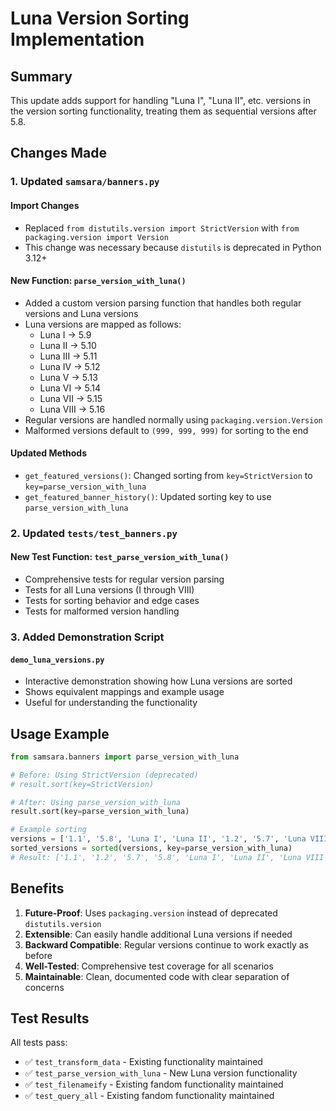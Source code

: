 # Luna Version Sorting Implementation

## Summary

This update adds support for handling "Luna I", "Luna II", etc. versions in the version sorting functionality, treating them as sequential versions after 5.8.

## Changes Made

### 1. Updated `samsara/banners.py`

#### Import Changes
- Replaced `from distutils.version import StrictVersion` with `from packaging.version import Version`
- This change was necessary because `distutils` is deprecated in Python 3.12+

#### New Function: `parse_version_with_luna()`
- Added a custom version parsing function that handles both regular versions and Luna versions
- Luna versions are mapped as follows:
  - Luna I → 5.9
  - Luna II → 5.10  
  - Luna III → 5.11
  - Luna IV → 5.12
  - Luna V → 5.13
  - Luna VI → 5.14
  - Luna VII → 5.15
  - Luna VIII → 5.16
- Regular versions are handled normally using `packaging.version.Version`
- Malformed versions default to `(999, 999, 999)` for sorting to the end

#### Updated Methods
- `get_featured_versions()`: Changed sorting from `key=StrictVersion` to `key=parse_version_with_luna`
- `get_featured_banner_history()`: Updated sorting key to use `parse_version_with_luna`

### 2. Updated `tests/test_banners.py`

#### New Test Function: `test_parse_version_with_luna()`
- Comprehensive tests for regular version parsing
- Tests for all Luna versions (I through VIII)
- Tests for sorting behavior and edge cases
- Tests for malformed version handling

### 3. Added Demonstration Script

#### `demo_luna_versions.py`
- Interactive demonstration showing how Luna versions are sorted
- Shows equivalent mappings and example usage
- Useful for understanding the functionality

## Usage Example

```python
from samsara.banners import parse_version_with_luna

# Before: Using StrictVersion (deprecated)
# result.sort(key=StrictVersion)

# After: Using parse_version_with_luna
result.sort(key=parse_version_with_luna)

# Example sorting
versions = ['1.1', '5.8', 'Luna I', 'Luna II', '1.2', '5.7', 'Luna VIII']
sorted_versions = sorted(versions, key=parse_version_with_luna)
# Result: ['1.1', '1.2', '5.7', '5.8', 'Luna I', 'Luna II', 'Luna VIII']
```

## Benefits

1. **Future-Proof**: Uses `packaging.version` instead of deprecated `distutils.version`
2. **Extensible**: Can easily handle additional Luna versions if needed
3. **Backward Compatible**: Regular versions continue to work exactly as before
4. **Well-Tested**: Comprehensive test coverage for all scenarios
5. **Maintainable**: Clean, documented code with clear separation of concerns

## Test Results

All tests pass:
- ✅ `test_transform_data` - Existing functionality maintained
- ✅ `test_parse_version_with_luna` - New Luna version functionality
- ✅ `test_filenameify` - Existing fandom functionality maintained  
- ✅ `test_query_all` - Existing fandom functionality maintained
